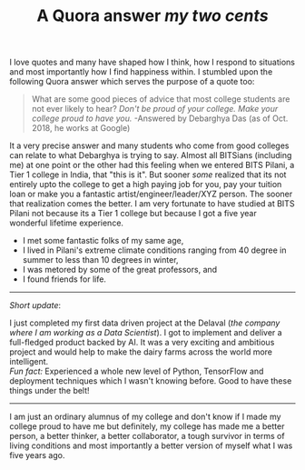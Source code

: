 ﻿---
layout: post
title: A Quora answer _my two cents_
bigimg: /img/bits_aerial.jpeg
share-img: "/img/bits_aerial.jpeg"
---

I love quotes and many have shaped how I think, how I respond to situations and most importantly how I find happiness within. I stumbled upon the following Quora answer which serves the purpose of a quote too:

> What are some good pieces of advice that most college students are not ever likely to hear? 
> *Don't be proud of your college. Make your college proud to have you.*
> -Answered by Debarghya Das (as of Oct. 2018, he works at Google)
> 

It a very precise answer and many students who come from good colleges can relate to what Debarghya is trying to say. Almost all BITSians (including me) at one point or the other had this feeling when we entered BITS Pilani, a Tier 1 college in India, that "this is it". But sooner *some* realized that its not entirely upto the college to get a high paying job for you, pay your tuition loan or make you a fantastic artist/engineer/leader/XYZ person. The sooner that realization comes the better. I am very fortunate to have studied at BITS Pilani not because its a Tier 1 college but because I got a five year wonderful lifetime experience.
* I met some fantastic folks of my same age, 
* I lived in Pilani's extreme climate conditions ranging from 40 degree in summer to less than 10 degrees in winter, 
* I was metored by some of the great professors, and 
* I found friends for life.

---

*Short update*: 

I just completed my first data driven project at the Delaval (*the company where I am working as a Data Scientist*). I got to implement and deliver a full-fledged product backed by AI. It was a very exciting and ambitious project and would help to make the dairy farms across the world more intelligent. 
</br>*Fun fact:* Experienced a whole new level of Python, TensorFlow and deployment techniques which I wasn't knowing before. Good to have these things under the belt! 

---

I am just an ordinary alumnus of my college and don't know if I made my college proud to have me but definitely, my college has made me a better person, a better thinker, a better collaborator, a tough survivor in terms of living conditions and most importantly a better version of myself what I was five years ago. 
